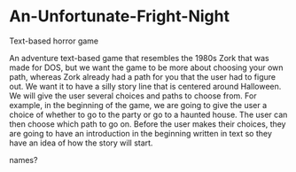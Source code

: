 # An-Unfortunate-Fright-Night
Text-based horror game

An adventure text-based game that resembles the 1980s Zork that was made for DOS, but we want the game to be more about choosing your own path, whereas Zork already had a path for you that the user had to figure out.  We want it to have a silly story line that is centered around Halloween.  We will give the user several choices and paths to choose from.  For example, in the beginning of the game, we are going to give the user a choice of whether to go to the party or go to a haunted house.  The user can then choose which path to go on.  Before the user makes their choices, they are going to have an introduction in the beginning written in text so they have an idea of how the story will start.  

names?

